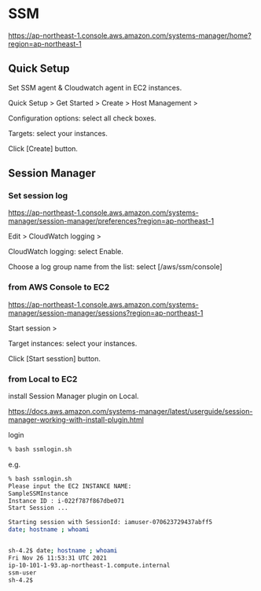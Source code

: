 # SSM

<https://ap-northeast-1.console.aws.amazon.com/systems-manager/home?region=ap-northeast-1>

## Quick Setup

Set SSM agent & Cloudwatch agent in EC2 instances.

Quick Setup > Get Started > Create > Host Management >

Configuration options:
select all check boxes.

Targets:
select your instances.

Click [Create] button.

## Session Manager

### Set session log

<https://ap-northeast-1.console.aws.amazon.com/systems-manager/session-manager/preferences?region=ap-northeast-1>

Edit > CloudWatch logging >

CloudWatch logging:
select Enable.

Choose a log group name from the list:
select [/aws/ssm/console]

### from AWS Console to EC2

<https://ap-northeast-1.console.aws.amazon.com/systems-manager/session-manager/sessions?region=ap-northeast-1>

Start session >

Target instances:
select your instances.

Click [Start sesstion] button.

### from Local to EC2

install Session Manager plugin on Local.

<https://docs.aws.amazon.com/systems-manager/latest/userguide/session-manager-working-with-install-plugin.html>

login

```bash
% bash ssmlogin.sh
```

e.g.

```bash
% bash ssmlogin.sh
Please input the EC2 INSTANCE NAME:
SampleSSMInstance
Instance ID : i-022f787f867dbe071
Start Session ...

Starting session with SessionId: iamuser-070623729437abff5
date; hostname ; whoami


sh-4.2$ date; hostname ; whoami
Fri Nov 26 11:53:31 UTC 2021
ip-10-101-1-93.ap-northeast-1.compute.internal
ssm-user
sh-4.2$
```
